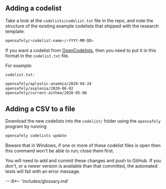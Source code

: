 ## Adding a codelist
Take a look at the `codelists/codelist.txt` file in the repo, and note the structure of the existing example codelists that shipped with the research template:

```bash
opensafely/<codelist-name>/<YYYY-MM-DD>
```

If you want a codelist from [OpenCodelists](https://codelists.opensafely.org), then you need to put it in this format in the `codelist.txt` file.

For example:

`codelist.txt:`
```bash
opensafely/aplastic-anaemia/2020-04-24
opensafely/asplenia/2020-06-02
opensafely/current-asthma/2020-05-06
```

## Adding a CSV to a file
Download the new codelists into the `codelist/` folder using the `opensafely` program by running

```bash
opensafely codelists update
```

Beware that in Windows, if one or more of these codelist files is open then this command won't be able to run; close them first.

You will need to add and commit these changes and push to GitHub. 
If you don't, or a newer version is available than that committed, the automated tests will fail with an error message.

---8<-- 'includes/glossary.md'
